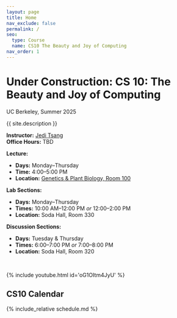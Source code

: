 ```yaml
---
layout: page
title: Home
nav_exclude: false
permalink: /
seo:
  type: Course
  name: CS10 The Beauty and Joy of Computing
nav_order: 1
---
```


# **Under Construction: CS 10: The Beauty and Joy of Computing**
UC Berkeley, Summer 2025



{{ site.description }}

**Instructor:** [Jedi Tsang](#)  
**Office Hours:** TBD  

**Lecture:**  
- **Days:** Monday–Thursday  
- **Time:** 4:00–5:00 PM  
- **Location:** [Genetics & Plant Biology, Room 100](https://maps.app.goo.gl/xoMobDDNmXBST1Gy8)

**Lab Sections:**  
- **Days:** Monday–Thursday  
- **Times:** 10:00 AM–12:00 PM *or* 12:00–2:00 PM  
- **Location:** Soda Hall, Room 330

**Discussion Sections:**  
- **Days:** Tuesday & Thursday  
- **Times:** 6:00–7:00 PM *or* 7:00–8:00 PM
- **Location:** Soda Hall, Room 320


<br/>

{% include youtube.html id='oG1OItm4JyU' %}


## CS10 Calendar

{% include_relative schedule.md %}


